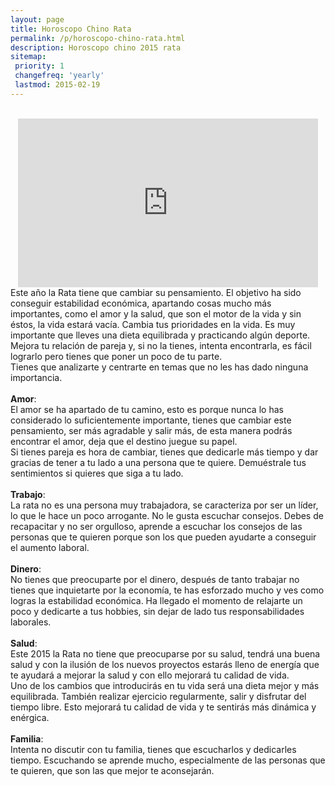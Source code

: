 ```yaml
---
layout: page
title: Horoscopo Chino Rata
permalink: /p/horoscopo-chino-rata.html
description: Horoscopo chino 2015 rata
sitemap:
 priority: 1
 changefreq: 'yearly'
 lastmod: 2015-02-19
---
```

<div style="text-align: center;">
<br />
<iframe allowfullscreen="" frameborder="0" height="270" src="https://www.youtube.com/embed/76_So5d9KwI?list=PLFxNV3JuSndVrbUhZ4aVQW3bkF8i_5Q7a" width="480"></iframe>
</div>
Este año la Rata tiene que cambiar su pensamiento. El objetivo ha sido conseguir estabilidad económica, apartando cosas mucho más importantes, como el amor y la salud, que son el motor de la vida y sin éstos, la vida estará vacía. Cambia tus prioridades en la vida. Es muy importante que lleves una dieta equilibrada y practicando algún deporte. Mejora tu relación de pareja y, si no la tienes, intenta encontrarla, es fácil lograrlo pero tienes que poner un poco de tu parte.<br />
Tienes que analizarte y centrarte en temas que no les has dado ninguna importancia.<br />
<br />
<b>Amor</b>:<br />
El amor se ha apartado de tu camino, esto es porque nunca lo has considerado lo suficientemente importante, tienes que cambiar este pensamiento, ser más agradable y salir más, de esta manera podrás encontrar el amor, deja que el destino juegue su papel.<br />
Si tienes pareja es hora de cambiar, tienes que dedicarle más tiempo y dar gracias de tener a tu lado a una persona que te quiere. Demuéstrale tus sentimientos si quieres que siga a tu lado.<br />
<br />
<b>Trabajo</b>:<br />
La rata no es una persona muy trabajadora, se caracteriza por ser un líder, lo que le hace un poco arrogante. No le gusta escuchar consejos. Debes de recapacitar y no ser orgulloso, aprende a escuchar los consejos de las personas que te quieren porque son los que pueden ayudarte a conseguir el aumento laboral.<br />
<br />
<b>Dinero</b>:<br />
No tienes que preocuparte por el dinero, después de tanto trabajar no tienes que inquietarte por la economía, te has esforzado mucho y ves como logras la estabilidad económica. Ha llegado el momento de relajarte un poco y dedicarte a tus hobbies, sin dejar de lado tus responsabilidades laborales.<br />
<br />
<b>Salud</b>:<br />
Este 2015 la Rata no tiene que preocuparse por su salud, tendrá una buena salud y con la ilusión de los nuevos proyectos estarás lleno de energía que te ayudará a mejorar la salud y con ello mejorará tu calidad de vida.<br />
Uno de los cambios que introducirás en tu vida será una dieta mejor y más equilibrada. También realizar ejercicio regularmente, salir y disfrutar del tiempo libre. Esto mejorará tu calidad de vida y te sentirás más dinámica y enérgica.<br />
<br />
<b>Familia</b>:<br />
Intenta no discutir con tu familia, tienes que escucharlos y dedicarles tiempo. Escuchando se aprende mucho, especialmente de las personas que te quieren, que son las que mejor te aconsejarán.
